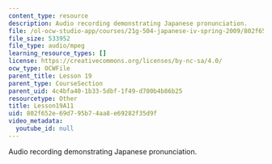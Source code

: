 ```yaml
---
content_type: resource
description: Audio recording demonstrating Japanese pronunciation.
file: /ol-ocw-studio-app/courses/21g-504-japanese-iv-spring-2009/802f652e69d795b74aa8e69282f35d9f_Lesson19A11.mp3
file_size: 533952
file_type: audio/mpeg
learning_resource_types: []
license: https://creativecommons.org/licenses/by-nc-sa/4.0/
ocw_type: OCWFile
parent_title: Lesson 19
parent_type: CourseSection
parent_uid: 4c4bfa40-1b33-5dbf-1f49-d700b4b86b25
resourcetype: Other
title: Lesson19A11
uid: 802f652e-69d7-95b7-4aa8-e69282f35d9f
video_metadata:
  youtube_id: null
---
```

Audio recording demonstrating Japanese pronunciation.